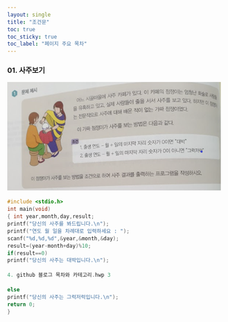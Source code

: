 ```yaml
---
layout: single
title: "조건문" 
toc: true
toc_sticky: true
toc_label: "페이지 주요 목차" 
---
```


### 01. 사주보기
![saju](/assets/images/saju.png)
~~~c
#include <stdio.h>
int main(void)
{ int year,month,day,result;
printf("당신의 사주를 봐드립니다.\n");
printf("연도 월 일을 차례대로 입력하세요 : ");
scanf("%d,%d,%d",&year,&month,&day);
result=(year-month+day)%10;
if(result==0)
printf("당신의 사주는 대박입니다.\n");

4. github 블로그 목차와 카테고리.hwp 3

else
printf("당신의 사주는 그럭저럭입니다.\n");
return 0;
}
~~~ 
